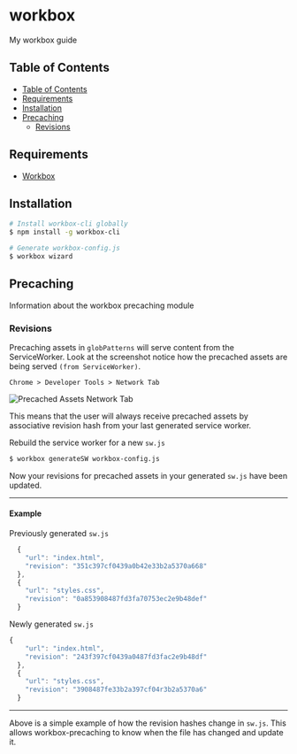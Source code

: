 # workbox

My workbox guide

## Table of Contents

- [Table of Contents](#table-of-contents)
- [Requirements](#requirements)
- [Installation](#installation)
- [Precaching](#precaching)
  - [Revisions](#revisions)

## Requirements

- [Workbox](https://developers.google.com/web/tools/workbox/)

## Installation

```bash
# Install workbox-cli globally
$ npm install -g workbox-cli

# Generate workbox-config.js
$ workbox wizard
```

## Precaching

Information about the workbox precaching module

### Revisions

Precaching assets in `globPatterns` will serve content from the ServiceWorker. Look at the screenshot notice how the precached assets are being served `(from ServiceWorker)`.

`Chrome > Developer Tools > Network Tab`

![Precached Assets Network Tab](https://github.com/dylantyates/js-lib/blob/master/workbox/screenshots/precached-assets-network-tab.png)

This means that the user will always receive precached assets by associative revision hash from your last generated service worker.

Rebuild the service worker for a new `sw.js`

```bash
$ workbox generateSW workbox-config.js
```

Now your revisions for precached assets in your generated `sw.js` have been updated.

<hr>

#### Example

Previously generated `sw.js`

```js
  {
    "url": "index.html",
    "revision": "351c397cf0439a0b42e33b2a5370a668"
  },
  {
    "url": "styles.css",
    "revision": "0a853908487fd3fa70753ec2e9b48def"
  }
```

Newly generated `sw.js`

```js
{
    "url": "index.html",
    "revision": "243f397cf0439a0487fd3fac2e9b48df"
  },
  {
    "url": "styles.css",
    "revision": "3908487fe33b2a397cf04r3b2a5370a6"
  }
```

<hr>

Above is a simple example of how the revision hashes change in `sw.js`. This allows workbox-precaching to know when the file has changed and update it.

